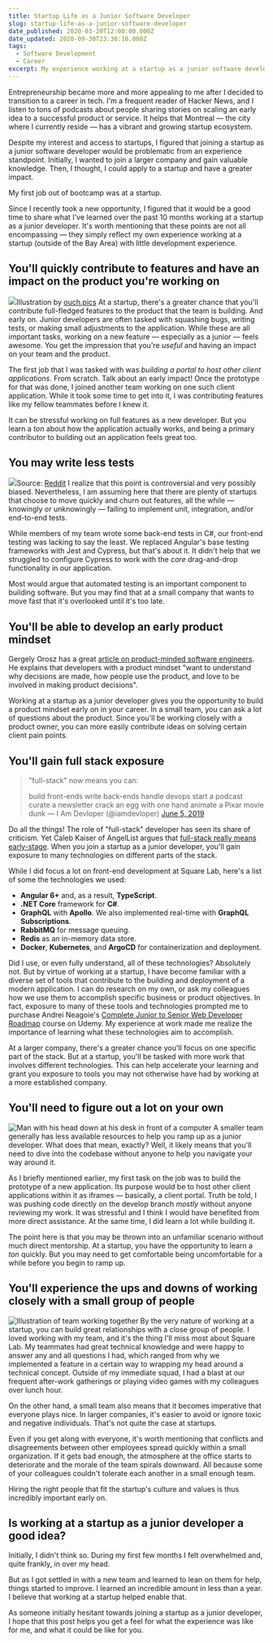 ```yaml
---
title: Startup Life as a Junior Software Developer
slug: startup-life-as-a-junior-software-developer
date_published: 2020-03-20T12:00:00.000Z
date_updated: 2020-09-30T23:30:10.000Z
tags:
  - Software Development
  - Career
excerpt: My experience working at a startup as a junior software developer.
---
```


Entrepreneurship became more and more appealing to me after I decided to transition to a career in tech. I'm a frequent reader of Hacker News, and I listen to tons of podcasts about people sharing stories on scaling an early idea to a successful product or service. It helps that Montreal — the city where I currently reside — has a vibrant and growing startup ecosystem.

Despite my interest and access to startups, I figured that joining a startup as a junior software developer would be problematic from an experience standpoint. Initially, I wanted to join a larger company and gain valuable knowledge. Then, I thought, I could apply to a startup and have a greater impact.

My first job out of bootcamp was at a startup.

Since I recently took a new opportunity, I figured that it would be a good time to share what I've learned over the past 10 months working at a startup as a junior developer. It's worth mentioning that these points are not all encompassing — they simply reflect my own experience working at a startup (outside of the Bay Area) with little development experience.

## You'll quickly contribute to features and have an impact on the product you're working on
![](/content/images/2020/03/fogg-success-1.png)Illustration by [ouch.pics](https://icons8.com)
At a startup, there's a greater chance that you'll contribute full-fledged features to the product that the team is building. And early on. Junior developers are often tasked with squashing bugs, writing tests, or making small adjustments to the application. While these are all important tasks, working on a new feature — especially as a junior — feels awesome. You get the impression that you're *useful* and having an impact on your team and the product.

The first job that I was tasked with was *building a portal to host other client applications*. From scratch. Talk about an early impact! Once the prototype for that was done, I joined another team working on one such client application. While it took some time to get into it, I was contributing features like my fellow teammates before I knew it.

It can be stressful working on full features as a new developer. But you learn a *ton* about how the application actually works, and being a primary contributor to building out an application feels great too.

## You may write less tests
![](/content/images/2020/03/image-1.png)Source: [Reddit](https://www.reddit.com/r/ProgrammerHumor/comments/9ktyur/another_unit_testing_meme/)
I realize that this point is controversial and very possibly biased. Nevertheless, I am assuming here that there are plenty of startups that choose to move quickly and churn out features, all the while — knowingly or unknowingly — failing to implement unit, integration, and/or end-to-end tests.

While members of my team wrote some back-end tests in C#, our front-end testing was lacking to say the least. We replaced Angular's base testing frameworks with Jest and Cypress, but that's about it. It didn't help that we struggled to configure Cypress to work with the *core* drag-and-drop functionality in our application.

Most would argue that automated testing is an important component to building software. But you may find that at a small company that wants to move fast that it's overlooked until it's too late.

## You'll be able to develop an early product mindset

Gergely Orosz has a great [article on product-minded software engineers](https://blog.pragmaticengineer.com/the-product-minded-engineer/#tips-to-become-a-more-product-minded-engineer). He explains that developers with a product mindset "want to understand why decisions are made, how people use the product, and love to be involved in making product decisions".

Working at a startup as a junior developer gives you the opportunity to build a product mindset early on in your career. In a small team, you can ask a lot of questions about the product. Since you'll be working closely with a product owner, you can more easily contribute ideas on solving certain client pain points.

## You'll gain full stack exposure

> "full-stack" now means you can:
> 
> build front-ends
> write back-ends
> handle devops
> start a podcast
> curate a newsletter
> crack an egg with one hand
> animate a Pixar movie
> dunk
> &mdash; I Am Devloper (@iamdevloper) [June 5, 2019](https://twitter.com/iamdevloper/status/1136194197814272001?ref_src=twsrc%5Etfw)

Do all the things!
The role of "full-stack" developer has seen its share of criticism. Yet Caleb Kaiser of AngelList argues that [full-stack really means early-stage](https://angel.co/blog/what-skeptics-get-wrong-about-full-stack-engineers-and-why-we-need-them). When you join a startup as a junior developer, you'll gain exposure to many technologies on different parts of the stack.

While I did focus a lot on front-end development at Square Lab, here's a list of some the technologies we used:

- **Angular 6+** and, as a result, **TypeScript**.
- **.NET Core** framework for **C#**.
- **GraphQL** with **Apollo**. We also implemented real-time with **GraphQL Subscriptions**.
- **RabbitMQ** for message queuing.
- **Redis** as an in-memory data store.
- **Docker**, **Kubernetes**, and **ArgoCD** for containerization and deployment.

Did I use, or even fully understand, all of these technologies? Absolutely not. But by virtue of working at a startup, I have become familiar with a diverse set of tools that contribute to the building and deployment of a modern application. I can do research on my own, or ask my colleagues how we use them to accomplish specific business or product objectives. In fact, exposure to many of these tools and technologies prompted me to purchase Andrei Neagoie's [Complete Junior to Senior Web Developer Roadmap](https://www.udemy.com/course/the-complete-junior-to-senior-web-developer-roadmap) course on Udemy. My experience at work made me realize the importance of learning what these technologies aim to accomplish.

At a larger company, there's a greater chance you'll focus on one specific part of the stack. But at a startup, you'll be tasked with more work that involves different technologies. This can help accelerate your learning and grant you exposure to tools you may not otherwise have had by working at a more established company.

## You'll need to figure out a lot on your own
![Man with his head down at his desk in front of a computer](/content/images/2020/03/mixkit-exhausted-man-in-front-of-a-computer-with-his-head-69-original.png)
A smaller team generally has less available resources to help you ramp up as a junior developer. What does that mean, exactly? Well, it likely means that you'll need to dive into the codebase without anyone to help you navigate your way around it.

As I briefly mentioned earlier, my first task on the job was to build the prototype of a new application. Its purpose would be to host other client applications within it as iframes — basically, a client portal. Truth be told, I was pushing code directly on the develop branch *mostly* without anyone reviewing my work. It was stressful and I think I would have benefited from more direct assistance. At the same time, I did learn a lot while building it.

The point here is that you may be thrown into an unfamiliar scenario without much direct mentorship. At a startup, you have the opportunity to learn a *ton* quickly. But you may need to get comfortable being uncomfortable for a while before you begin to ramp up.

## You'll experience the ups and downs of working closely with a small group of people
![Illustration of team working together](/content/images/2020/03/undraw_work_together_h63l.svg)
By the very nature of working at a startup, you can build great relationships with a close group of people. I loved working with my team, and it's the thing I'll miss most about Square Lab. My teammates had great technical knowledge and were happy to answer any and all questions I had, which ranged from why we implemented a feature in a certain way to wrapping my head around a technical concept. Outside of my immediate squad, I had a blast at our frequent after-work gatherings or playing video games with my colleagues over lunch hour.

On the other hand, a small team also means that it becomes imperative that everyone plays nice. In larger companies, it's easier to avoid or ignore toxic and negative individuals. That's not quite the case at startups.

Even if you get along with everyone, it's worth mentioning that conflicts and disagreements between other employees spread quickly within a small organization. If it gets bad enough, the atmosphere at the office starts to deteriorate and the morale of the team spirals downward. All because some of your colleagues couldn't tolerate each another in a small enough team.

Hiring the right people that fit the startup's culture and values is thus incredibly important early on.

## Is working at a startup as a junior developer a good idea?

Initially, I didn't think so. During my first few months I felt overwhelmed and, quite frankly, in over my head.

But as I got settled in with a new team and learned to lean on them for help, things started to improve. I learned an incredible amount in less than a year. I believe that working at a startup helped enable that.

As someone initially hesitant towards joining a startup as a junior developer, I hope that this post helps you get a feel for what the experience was like for me, and what it could be like for you.
